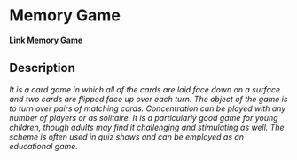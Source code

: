 # Memory Game

**Link [Memory Game](https://raw.githack.com/palina-pauliuchenka/Memory-Game/master/index.html)**

## **Description**
*It is a card game in which all of the cards are laid face down on a surface and two cards are flipped face up over each turn. The object of the game is to turn over pairs of matching cards. Concentration can be played with any number of players or as solitaire. It is a particularly good game for young children, though adults may find it challenging and stimulating as well. The scheme is often used in quiz shows and can be employed as an educational game.*
